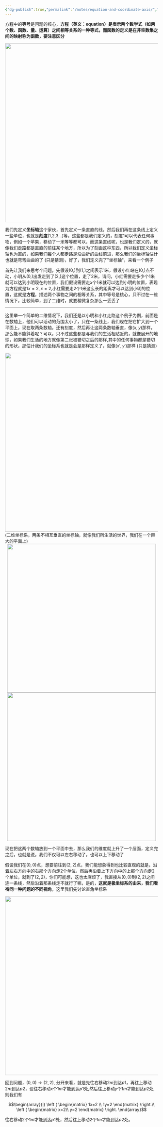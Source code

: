 ```yaml
---
{"dg-publish":true,"permalink":"/notes/equation-and-coordinate-axis/","title":"Equation and coordinate axis","noteIcon":"","created":"","updated":""}
---
```



方程中的**等号**是问题的核心，**方程（英文：equation）是表示两个数学式（如两个数、函数、量、运算）之间相等关系的一种等式，而函数的定义是在非空数集之间的映射称为函数，要注意区分**

<div align=center><img src="https://cdn.jsdelivr.net/gh/aaronmack/image-hosting@master/mathematics/手绘一维坐标轴.2fvv0l7brt7o.webp" width="590"></div>

我们先定义**坐标轴**这个家伙，首先定义一条直直的线，然后我们再在这条线上定义一些单位，也就是**刻度**(1,2,3...)等，这些都是我们定义的，刻度$1$可以代表任何事物，例如一个苹果，移动了一米等等都可以，而这条直线呢，也是我们定义的，就像我们走路都是直直的前往某个地方，所以为了刻画这种东西，所以我们定义坐标轴也为直的，如果我们每个人都走路是沿曲折的曲线前进，那么我们的坐标轴估计也就是弯弯曲曲的了 (只是猜测)，好了，我们定义完了"坐标轴"，来看一个例子

首先让我们来思考个问题，先假设$(0,)$到$(1,)$之间表示$1$米，假设小红站在$(0,)$点不动，小明从$(0,)$出发走到了$(2,)$这个位置，走了$2$米，请问，小红需要走多少个$1$米就可以达到小明现在的位置，我们假设需要走$x$个$1$米就可以达到小明的位置，表现为方程就是$1x=2,x=2$,小红需要走$2$个$1$米这么长的距离才可以达到小明的位置，这就是**方程**，描述两个事物之间的相等关系，其中等号是核心，只不过在一维情况下，比较简单，到了二维时，就要稍微复杂那么一丢丢了

---

这里举一个简单的二维情况下，我们还是以小明和小红走路这个例子为例，前面是在数轴上，他们可以活动的范围太小了，只在一条线上，我们现在把它扩大到一个平面上，现在取两条数轴，还有刻度，然后再让这两条数轴垂直，像$(x,y)$那样，那么能不能斜着呢？可以，只不过这些都是与我们的生活相贴近的，就像展开的地球，如果我们生活的地方就像第二张被错切之后的那样,其中的任何事物都是错切的形状，那估计我们的坐标系也就是会是那样定义了，就像$(x',y')$那样 (只是猜测)

<div align=center><img src="https://cdn.jsdelivr.net/gh/aaronmack/image-hosting@master/mathematics/手绘二维斜坐标系.51qcwl4w6hg0.webp" width="590"></div> (二维坐标系，两条不相互垂直的坐标轴，就像我们所生活的世界，我们在一个巨大的平面上)

<div align=center><img src="https://cdn.jsdelivr.net/gh/aaronmack/image-hosting@master/mathematics/世界地图展开.6s0a9v3ifao0.webp" width="490"></div>

<div align=center><img src="https://cdn.jsdelivr.net/gh/aaronmack/image-hosting@master/mathematics/世界地图展开-shear.5a4qowcfi4k0.webp" width="490"></div>

现在把这两个数轴放到一个平面中去，那么我们的维度就上升了一个层面，定义完之后，也就是说，我们不仅可以左右移动了，也可以上下移动了

假设我们在$(0,0)$点，想要前往到$(2,2)$点，我们能想象得到也比较直观的就是，沿着左右方向中的右那个方向走$2$个单位，然后再沿着上下方向中的上那个方向走$2$个单位，就到了$(2,2)$，你们可能想，这也太麻烦了，我直接从$(0,0)$到$(2,2)$之间连一条线，然后沿着那条线走不就行了嘛，是的，**这就是极坐标系的由来，我们看待同一种问题的不同视角**，这里我们先讨论直角坐标系

<div align=center><img src="https://cdn.jsdelivr.net/gh/aaronmack/image-hosting@master/mathematics/二维坐标移动行程例子.6iwav4dmdck0.webp" width="590"></div>

回到问题，$(0,0) \rightarrow (2,2)$, 分开来看，就是先往右移动$2m$到达$p1$，再往上移动$2m$到达$p2$，设往右移动$x$个$1m$才能到达$p1$处,然后往上移动$y$个$1m$才能到达$p2$处, 则我们有

$$\begin{array}{l} \left ( \begin{matrix} 1x=2 \\ 1y=2 \end{matrix} \right.\\ \left ( \begin{matrix} x=2\\ y=2 \end{matrix} \right. \end{array}$$ 

往右移动$2$个$1m$才能到达$p1$处，然后往上移动$2$个$1m$才能到达$p2$处。
